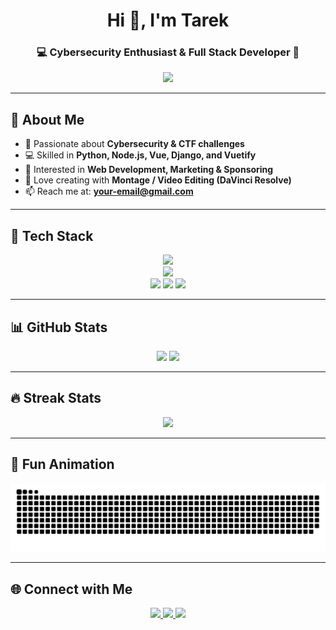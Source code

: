 <!-- Header مع صورة متحركة -->
<h1 align="center">Hi 👋, I'm Tarek</h1>
<h3 align="center">💻 Cybersecurity Enthusiast & Full Stack Developer 🚀</h3>

<p align="center">
  <img src="https://media.giphy.com/media/qgQUggAC3Pfv687qPC/giphy.gif" width="300"/>
</p>

---

## 🌟 About Me  
- 🔐 Passionate about **Cybersecurity & CTF challenges**  
- 💻 Skilled in **Python, Node.js, Vue, Django, and Vuetify**  
- 🎨 Interested in **Web Development, Marketing & Sponsoring**  
- 🎥 Love creating with **Montage / Video Editing (DaVinci Resolve)**  
- 📫 Reach me at: **your-email@gmail.com**

---

## 🚀 Tech Stack  

<p align="center">
  <!-- الصف الأول -->
  <img src="https://skillicons.dev/icons?i=python,nodejs,express,vue,vuetify,tailwind,js,html,css" />
  <br/>
  <!-- الصف الثاني -->
  <img src="https://skillicons.dev/icons?i=django,github,git,chartjs,cpp,java,figma,photoshop" />
  <br/>
  <!-- Cyber + Marketing -->
  <img src="https://img.shields.io/badge/Cybersecurity-%23000000.svg?&style=for-the-badge&logo=protonvpn&logoColor=00FF00" />
  <img src="https://img.shields.io/badge/Marketing-%23FF4500.svg?&style=for-the-badge&logo=googleads&logoColor=white" />
  <img src="https://img.shields.io/badge/Sponsoring-%23FF0000.svg?&style=for-the-badge&logo=adguard&logoColor=white" />
</p>

---

## 📊 GitHub Stats  

<p align="center">
  <img src="https://github-readme-stats.vercel.app/api?username=zizou-123&show_icons=true&theme=radical" height="165"/>
  <img src="https://github-readme-stats.vercel.app/api/top-langs/?username=zizou-123&layout=compact&theme=radical" height="165"/>
</p>

---

## 🔥 Streak Stats  
<p align="center">
  <img src="https://streak-stats.demolab.com?user=zizou-123&theme=radical&hide_border=true" />
</p>

---

## 🎯 Fun Animation  

<p align="center">
  <img src="https://raw.githubusercontent.com/Platane/snk/output/github-contribution-grid-snake.svg" />
</p>

---

## 🌐 Connect with Me  

<p align="center">
  <a href="https://linkedin.com/in/your-linkedin" target="_blank">
    <img src="https://img.shields.io/badge/LinkedIn-%230077B5.svg?&style=for-the-badge&logo=linkedin&logoColor=white" />
  </a>
  <a href="mailto:your-email@gmail.com">
    <img src="https://img.shields.io/badge/Gmail-D14836?&style=for-the-badge&logo=gmail&logoColor=white" />
  </a>
  <a href="https://github.com/zizou-123" target="_blank">
    <img src="https://img.shields.io/badge/GitHub-100000?&style=for-the-badge&logo=github&logoColor=white" />
  </a>
</p>
